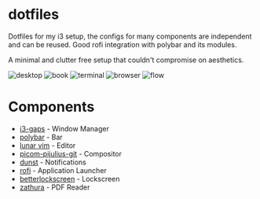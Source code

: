 # dotfiles
Dotfiles for my i3 setup, the configs for many components are independent and can be reused. Good rofi integration with polybar and its modules. 

A minimal and clutter free setup that couldn't compromise on aesthetics.

![desktop](https://github.com/simonexsala/dotfiles/blob/main/screenshots/2022-10-22_16:53:45.png)
![book](https://github.com/simonexsala/dotfiles/blob/main/screenshots/.png)
![terminal](https://github.com/simonexsala/dotfiles/blob/main/screenshots/.png)
![browser](https://github.com/simonexsala/dotfiles/blob/main/screenshots/2022-10-22_16:34:14.png)
![flow](https://github.com/simonexsala/dotfiles/blob/main/screenshots/.png)

# Components
* [i3-gaps](https://github.com/Airblader/i3) \- Window Manager
* [polybar](https://github.com/polybar/polybar) \- Bar
* [lunar vim](https://github.com/LunarVim/LunarVim) \- Editor
* [picom-pijulius-git](https://github.com/pijulius/picom) \- Compositor
* [dunst](https://github.com/dunst-project/dunst) \- Notifications
* [rofi](https://github.com/davatorium/rofi) \- Application Launcher
* [betterlockscreen](https://github.com/betterlockscreen/betterlockscreen) \- Lockscreen
* [zathura](https://github.com/pwmt/zathura) \- PDF Reader
